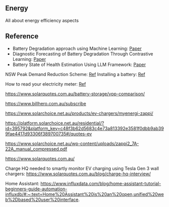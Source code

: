 ## Energy
All about energy efficiency aspects


## Reference

- Battery Degradation approach using Machine Learning: [Paper](https://arxiv.org/pdf/2410.14347)
- Diagnostic Forecasting of Battery Degradation Through Contrastive Learning: [Paper](https://arxiv.org/abs/2501.10492)
- Battery State of Health Estimation Using LLM Framework: [Paper](https://arxiv.org/html/2501.18123v1)

NSW Peak Demand Reduction Scheme: [Ref](https://www.energy.nsw.gov.au/nsw-plans-and-progress/regulation-and-policy/energy-security-safeguard/peak-demand-reduction-scheme)
Installing a battery: [Ref](https://www.energy.nsw.gov.au/households/rebates-grants-and-schemes/household-energy-saving-upgrades/install-battery)

How to read your electricity meter: [Ref](https://www.endeavourenergy.com.au/your-energy/your-electricity-meter/how-to-read-your-meter)


https://www.solarquotes.com.au/battery-storage/vpp-comparison/

https://www.billhero.com.au/subscribe

https://www.solarchoice.net.au/products/ev-chargers/myenergi-zappi/

https://platform.solarchoice.net.au/residential/?id=395792&platform_key=c48f3b62d5683c4e73a813392e3581f0dbb9ab399fae4417d93306f389700735#/quotes-ev

https://www.solarchoice.net.au/wp-content/uploads/zappi2_7A-22A_manual_compressed.pdf

https://www.solarquotes.com.au/

Charge HQ needed to smartly monitor EV charging using Tesla Gen 3 wall chargers:
https://www.solarquotes.com.au/blog/charge-hq-interview/

Home Assistant:
https://www.influxdata.com/blog/home-assistant-tutorial-beginners-guide-automation-influxdb/#:~:text=Home%20Assistant%20is%20an%20open,unified%20web%2Dbased%20user%20interface.

